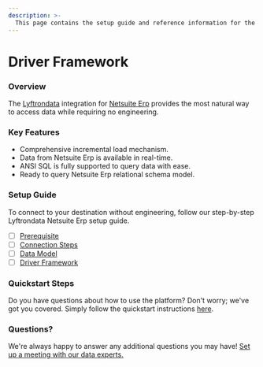 ```yaml
---
description: >-
  This page contains the setup guide and reference information for the Netsuite Erp source connector.
---
```


# Driver Framework

### Overview

The [Lyftrondata](https://www.lyftrondata.com/) integration for [Netsuite Erp](None) provides the most natural way to access data while requiring no engineering.

### Key Features

* Comprehensive incremental load mechanism.
* Data from Netsuite Erp is available in real-time.&#x20;
* ANSI SQL is fully supported to query data with ease.
* Ready to query Netsuite Erp relational schema model.

### Setup Guide

To connect to your destination without engineering, follow our step-by-step Lyftrondata Netsuite Erp setup guide.

* [ ] [Prerequisite](../prerequisite.md)
* [ ] [Connection Steps](../connection-steps.md)
* [ ] [Data Model](../data-model/erd.md)
* [ ] [Driver Framework](../driver-framework/)

### Quickstart Steps

Do you have questions about how to use the platform? Don't worry; we've got you covered. Simply follow the quickstart instructions [here](../driver-framework/README.md).

### Questions? <a href="#questions" id="questions"></a>

We're always happy to answer any additional questions you may have! [Set up a meeting with our data experts.](https://www.lyftrondata.com/book-a-meeting/)


